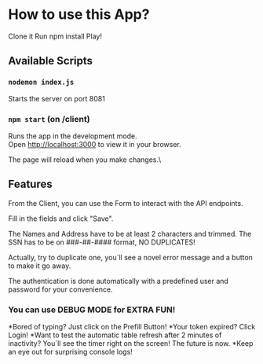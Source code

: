 # How to use this App?

Clone it
Run npm install
Play!

## Available Scripts

### `nodemon index.js`

Starts the server on port 8081

### `npm start` (on /client)

Runs the app in the development mode.\
Open [http://localhost:3000](http://localhost:3000) to view it in your browser.

The page will reload when you make changes.\

## Features

From the Client, you can use the Form to interact with the API endpoints.

Fill in the fields and click "Save".

The Names and Address have to be at least 2 characters and trimmed.
The SSN has to be on ###-##-#### format, NO DUPLICATES!

Actually, try to duplicate one, you´ll see a novel error message and a button to make it go away.

The authentication is done automatically with a predefined user and password for your convenience.

### You can use DEBUG MODE for EXTRA FUN!

*Bored of typing? Just click on the Prefill Button!
*Your token expired? Click Login!
*Want to test the automatic table refresh after 2 minutes of inactivity? You´ll see the timer right on the screen! The future is now.
*Keep an eye out for surprising console logs!
